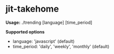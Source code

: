 # jit-takehome

**Usage:** ./trending [language] [time_period]

**Supported options**

- language: 'javascript' (default)
- time_period: 'daily', 'weekly', 'monthly' (default)
